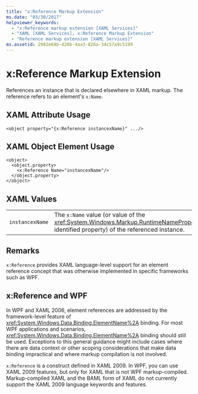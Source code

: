 ```yaml
---
title: "x:Reference Markup Extension"
ms.date: "03/30/2017"
helpviewer_keywords: 
  - "x:Reference markup extension [XAML Services]"
  - "XAML [XAML Services], x:Reference Markup Extension"
  - "Reference markup extension [XAML Services]"
ms.assetid: 2982e68b-d26b-4aa3-826a-34c57a9c5199
---
```

# x:Reference Markup Extension
References an instance that is declared elsewhere in XAML markup. The reference refers to an element's `x:Name`.  

## XAML Attribute Usage  

```xaml  
<object property="{x:Reference instancexName}" .../>  
```  

## XAML Object Element Usage  

```xaml  
<object>  
  <object.property>  
    <x:Reference Name="instancexName"/>  
  </object.property>  
</object>  
```  

## XAML Values  


|||  
|-|-|  
|`instancexName`|The `x:Name` value (or value of the <xref:System.Windows.Markup.RuntimeNamePropertyAttribute>-identified property) of the referenced instance.|  

## Remarks  
 `x:Reference` provides XAML language-level support for an element reference concept that was otherwise implemented in specific frameworks such as WPF.  

## x:Reference and WPF  
 In WPF and XAML 2006, element references are addressed by the framework-level feature of <xref:System.Windows.Data.Binding.ElementName%2A> binding. For most WPF applications and scenarios, <xref:System.Windows.Data.Binding.ElementName%2A> binding should still be used. Exceptions to this general guidance might include cases where there are data context or other scoping considerations that make data binding impractical and where markup compilation is not involved.  

 `x:Reference` is a construct defined in XAML 2009. In WPF, you can use XAML 2009 features, but only for XAML that is not WPF markup-compiled. Markup-compiled XAML and the BAML form of XAML do not currently support the XAML 2009 language keywords and features.
